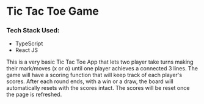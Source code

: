 # Tic Tac Toe Game

### Tech Stack Used:

- TypeScript
- React JS

This is a very basic Tic Tac Toe App that lets two player take turns making their mark/moves (x or o) until one player achieves a connected 3 lines. The game will have a scoring function that will keep track of each player's scores. After each round ends, with a win or a draw, the board will automatically resets with the scores intact. The scores will be reset once the page is refreshed.
